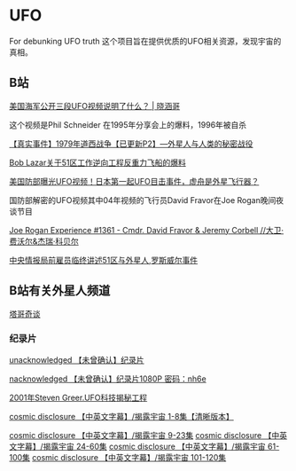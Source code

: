 # UFO
For debunking UFO truth
这个项目旨在提供优质的UFO相关资源，发现宇宙的真相。

## B站
[美国海军公开三段UFO视频说明了什么？ | 晓涵哥](https://www.bilibili.com/video/BV18J411379y)

这个视频是Phil Schneider 在1995年分享会上的爆料，1996年被自杀

[【真实事件】1979年道西战争【已更新P2】—外星人与人类的秘密战役](https://www.bilibili.com/video/av17337731)

[Bob Lazar关于51区工作逆向工程反重力飞船的爆料](https://www.bilibili.com/video/BV1RW411b7a5)

[美国防部曝光UFO视频！日本第一起UFO目击事件，虚舟是外星飞行器？](https://www.bilibili.com/video/BV1Fa4y1v7EH)

国防部解密的UFO视频其中04年视频的飞行员David Fravor在Joe Rogan晚间夜谈节目

[Joe Rogan Experience #1361 - Cmdr. David Fravor & Jeremy Corbell //大卫·费沃尔&杰瑞·科贝尔](https://www.bilibili.com/video/BV1yK41157Vk)

[中央情报局前雇员临终讲述51区与外星人,罗斯威尔事件](https://www.bilibili.com/video/BV1iJ411R74x)

## B站有关外星人频道
[塔哥奇谈](https://space.bilibili.com/647063772)


### 纪录片

[unacknowledged 【未曾确认】纪录片](http://pan.baidu.com/s/1c1UKxR6)

[nacknowledged 【未曾确认】纪录片1080P 密码：nh6e](https://pan.baidu.com/s/1NtvhCOXCUFVG-FgTcghjHA)

[2001年Steven Greer.UFO科技揭秘工程](https://www.bilibili.com/video/BV1DE411q7mr)

[cosmic disclosure 【中英文字幕】/揭露宇宙 1-8集【清晰版本】](https://www.bilibili.com/video/BV1uW411G7fZ)

[cosmic disclosure 【中英文字幕】/揭露宇宙 9-23集](https://www.bilibili.com/video/BV1cW411G796)
[cosmic disclosure 【中英文字幕】/揭露宇宙 24-60集](https://www.bilibili.com/video/BV1gW411G7su)
[cosmic disclosure 【中英文字幕】/揭露宇宙 61-100集](https://www.bilibili.com/video/BV1ms411n7nU)
[cosmic disclosure 【中英文字幕】/揭露宇宙 101-120集](https://www.bilibili.com/video/BV1UW411r7Ad)
